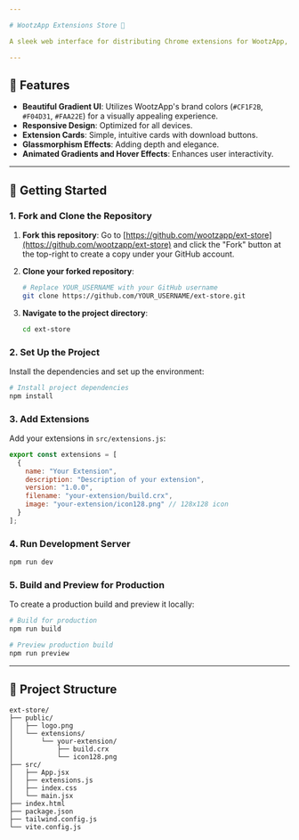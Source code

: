 ```yaml
---

# WootzApp Extensions Store 🚀

A sleek web interface for distributing Chrome extensions for WootzApp, crafted with React, Vite, and Tailwind CSS. Designed to showcase a vibrant UI with WootzApp's brand colors and modern effects.

---
```


## 🌈 Features

- **Beautiful Gradient UI**: Utilizes WootzApp's brand colors (`#CF1F2B`, `#F04D31`, `#FAA22E`) for a visually appealing experience.
- **Responsive Design**: Optimized for all devices.
- **Extension Cards**: Simple, intuitive cards with download buttons.
- **Glassmorphism Effects**: Adding depth and elegance.
- **Animated Gradients and Hover Effects**: Enhances user interactivity.

---

## 🚀 Getting Started

### 1. Fork and Clone the Repository

1. **Fork this repository**: Go to [https://github.com/wootzapp/ext-store](https://github.com/wootzapp/ext-store) and click the "Fork" button at the top-right to create a copy under your GitHub account.

2. **Clone your forked repository**:

   ```bash
   # Replace YOUR_USERNAME with your GitHub username
   git clone https://github.com/YOUR_USERNAME/ext-store.git
   ```

3. **Navigate to the project directory**:

   ```bash
   cd ext-store
   ```

### 2. Set Up the Project

Install the dependencies and set up the environment:

```bash
# Install project dependencies
npm install
```

### 3. Add Extensions

Add your extensions in `src/extensions.js`:

```javascript
export const extensions = [
  {
    name: "Your Extension",
    description: "Description of your extension",
    version: "1.0.0",
    filename: "your-extension/build.crx",
    image: "your-extension/icon128.png" // 128x128 icon
  }
];
```

### 4. Run Development Server

```bash
npm run dev
```

### 5. Build and Preview for Production

To create a production build and preview it locally:

```bash
# Build for production
npm run build

# Preview production build
npm run preview
```

---

## 📂 Project Structure

```plaintext
ext-store/
├── public/
│   ├── logo.png
│   └── extensions/
│       └── your-extension/
│           ├── build.crx
│           └── icon128.png
├── src/
│   ├── App.jsx
│   ├── extensions.js
│   ├── index.css
│   └── main.jsx
├── index.html
├── package.json
├── tailwind.config.js
└── vite.config.js
```